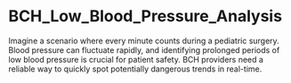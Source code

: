 # BCH_Low_Blood_Pressure_Analysis
Imagine a scenario where every minute counts during a pediatric surgery. Blood pressure can fluctuate rapidly, and identifying prolonged periods of low blood pressure is crucial for patient safety. BCH providers need a reliable way to quickly spot potentially dangerous trends in real-time.
